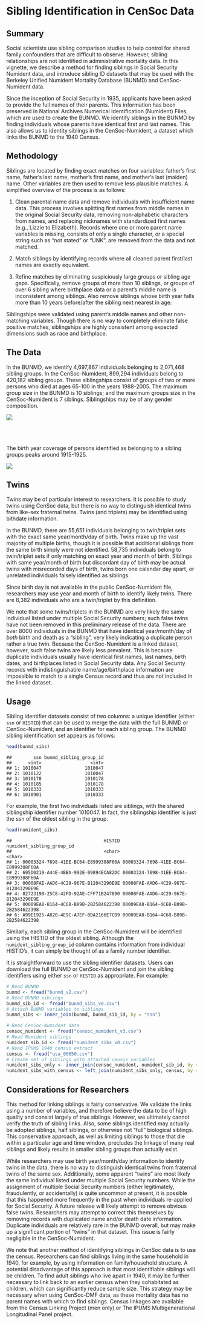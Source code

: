 Sibling Identification in CenSoc Data
================

## Summary

Social scientists use sibling comparison studies to help control for
shared family confounders that are difficult to observe. However,
sibling relationships are not identified in administrative mortality
data. In this vignette, we describe a method for finding siblings in
Social Security Numident data, and introduce sibling ID datasets that
may be used with the Berkeley Unified Numident Mortality Database
(BUNMD) and CenSoc-Numident data.

Since the inception of Social Security in 1935, applicants have been
asked to provide the full names of their parents. This information has
been preserved in National Archives Numerical Identification (Numident)
Files, which are used to create the BUNMD. We identify siblings in the
BUNMD by finding individuals whose parents have identical first and last
names. This also allows us to identity siblings in the CenSoc-Numident,
a dataset which links the BUNMD to the 1940 Census.

## Methodology

Siblings are located by finding exact matches on four variables:
father’s first name, father’s last name, mother’s first name, and
mother’s last (maiden) name. Other variables are then used to remove
less plausible matches. A simplified overview of the process is as
follows:

1.  Clean parental name data and remove individuals with insufficient
    name data. This process involves splitting first names from middle
    names in the original Social Security data, removing non-alphabetic
    characters from names, and replacing nicknames with standardized
    first names (e.g., Lizzie to Elizabeth). Records where one or more
    parent name variables is missing, consists of only a single
    character, or a special string such as “not stated” or “UNK”, are
    removed from the data and not matched.

2.  Match siblings by identifying records where all cleaned parent
    first/last names are exactly equivalent.

3.  Refine matches by eliminating suspiciously large groups or sibling
    age gaps. Specifically, remove groups of more than 10 siblings, or
    groups of over 6 sibling where birthplace data or a parent’s middle
    name is inconsistent among siblings. Also remove siblings whose
    birth year falls more than 10 years before/after the sibling next
    nearest in age.

Siblingships were validated using parent’s middle names and other
non-matching variables. Though there is no way to completely eliminate
false positive matches, siblingships are highly consistent among
expected dimensions such as race and birthplace.

## The Data

In the BUNMD, we identify 4,697,867 individuals belonging to 2,071,468
sibling groups. In the CenSoc-Numident, 899,294 individuals belong to
420,182 sibling groups. These siblingships consist of groups of two or
more persons who died at ages 65-100 in the years 1988-2005. The maximum
group size in the BUNMD is 10 siblings; and the maximum groups size in
the CenSoc-Numident is 7 siblings. Siblingships may be of any gender
composition.

![](bunmd_sibling_vignette_files/figure-gfm/plots-1.png)<!-- -->
<br><br><br><br>

The birth year coverage of persons identified as belonging to a sibling
groups peaks around 1915-1925.

![](bunmd_sibling_vignette_files/figure-gfm/unnamed-chunk-3-1.png)<!-- -->

## Twins

Twins may be of particular interest to researchers. It is possible to
study twins using CenSoc data, but there is no way to distinguish
identical twins from like-sex fraternal twins. Twins (and triplets) may
be identified using bithdate information.

In the BUNMD, there are 55,651 individuals belonging to twin/triplet
sets with the exact same year/month/day of birth. Twins make up the vast
majority of multiple births, though it is possible that additional
siblings from the same birth simply were not identified. 58,735
individuals belong to twin/triplet sets if only matching on exact year
and month of birth. Siblings with same year/month of birth but
discordant day of birth may be actual twins with misrecorded days of
birth, twins born one calendar day apart, or unrelated individuals
falsely identified as siblings.

Since birth day is not available in the public CenSoc-Numident file,
researchers may use year and month of birth to identify likely twins.
There are 8,382 individuals who are a twin/triplet by this definition.

We note that some twins/triplets in the BUNMD are very likely the same
individual listed under multiple Social Security numbers; such false
twins have not been removed in this preliminary release of the data.
There are over 8000 individuals in the BUNMD that have identical
year/month/day of *both* birth and death as a “sibling”, very likely
indicating a duplicate person rather a true twin. Because the
CenSoc-Numident is a linked dataset, however, such false twins are
likely less prevalent. This is because duplicate individuals usually
have identical first names, last names, birth dates, and birthplaces
listed in Social Security data. Any Social Security records with
indistinguishable name/age/birthplace information are impossible to
match to a single Census record and thus are not included in the linked
dataset.

## Usage

Sibling identifier datasets consist of two columns: a unique identifier
(either `ssn` or `HISTID`) that can be used to merge the data with the
full BUNMD or CenSoc-Numident, and an identifier for each sibling group.
The BUNMD sibling identification set appears as follows:

``` r
head(bunmd_sibs)
```

    ##        ssn bunmd_sibling_group_id
    ##      <int>                  <int>
    ## 1: 1010047                1010047
    ## 2: 1010122                1010047
    ## 3: 1010178                1010178
    ## 4: 1010185                1010178
    ## 5: 1010333                1010333
    ## 6: 1010901                1010333

For example, the first two individuals listed are siblings, with the
shared siblingship identifier number 1010047. In fact, the siblingship
identifier is just the ssn of the oldest sibling in the group.

``` r
head(numident_sibs)
```

    ##                                  HISTID            numident_sibling_group_id
    ##                                  <char>                               <char>
    ## 1: 00003324-7698-41EE-BC64-E8999308F60A 00003324-7698-41EE-BC64-E8999308F60A
    ## 2: 695D0219-A44E-4BBA-992E-09894ECA82DC 00003324-7698-41EE-BC64-E8999308F60A
    ## 3: 00008FAE-AAD6-4C29-967E-B12043290E9E 00008FAE-AAD6-4C29-967E-B12043290E9E
    ## 4: 82723198-25C8-42FD-92AE-CFF71B247890 00008FAE-AAD6-4C29-967E-B12043290E9E
    ## 5: 00009EA8-B164-4C68-B89B-2B2584622398 00009EA8-B164-4C68-B89B-2B2584622398
    ## 6: A99E1925-A820-4E9C-A7EF-0DA2166E7CD9 00009EA8-B164-4C68-B89B-2B2584622398

Similarly, each sibling group in the CenSoc-Numident will be identified
using the HISTID of the oldest sibling. Although the
`numident_sibling_group_id` column contains information from individual
HISTID’s, it can simply be thought of as a family number identifier.

It is straightforward to use the sibling identifier datasets. Users can
download the full BUNMD or CenSoc-Numident and join the sibling
identifiers using either `ssn` or `HISTID` as appropriate. For example:

``` r
# Read BUNMD 
bunmd <- fread("bunmd_v2.csv")
# Read BUNMD siblings
bunmd_sib_id <- fread("bunmd_sibs_v0.csv")
# Attach BUNMD variables to siblings
bunmd_sibs <- inner_join(bunmd, bunmd_sib_id, by = "ssn")
```

``` r
# Read CenSoc-Numident data
censoc_numident <- fread("censoc_numident_v3.csv")
# Read Numident siblings
numident_sib_id <- fread("numident_sibs_v0.csv")
# Read IPUMS 1940 census extract
census <- fread("usa_00050.csv")
# Create set of siblings with attached census variables
numident_sibs_only <- inner_join(censoc_numident, numident_sib_id, by = "HISTID")
numident_sibs_with_census <- left_join(numident_sibs_only, census, by = "HISTID")
```

## Considerations for Researchers

This method for linking siblings is fairly conservative. We validate the
links using a number of variables, and therefore believe the data to be
of high quality and consist largely of true siblings. However, we
ultimately cannot verify the truth of sibling links. Also, some siblings
identified may actually be adopted siblings, half siblings, or otherwise
not “full” biological siblings. This conservative approach, as well as
limiting siblings to those that die within a particular age and time
window, precludes the linkage of many real siblings and likely results
in smaller sibling groups than actually exist.

While researchers may use birth year/month/day information to identify
twins in the data, there is no way to distinguish identical twins from
fraternal twins of the same sex. Additionally, some apparent “twins” are
most likely the same individual listed under multiple Social Security
numbers. While the assignment of multiple Social Security numbers
(either legitimately, fraudulently, or accidentally) is quite uncommon
at present, it is possible that this happened more frequently in the
past when individuals re-applied for Social Security. A future release
will likely attempt to remove obvious false twins. Researchers may
attempt to correct this themselves by removing records with duplicated
name and/or death date information. Duplicate individuals are relatively
rare in the BUNMD overall, but may make up a significant portion of
“twins” in that dataset. This issue is fairly negligible in the
CenSoc-Numident.

We note that another method of identifying siblings in CenSoc data is to
use the census. Researchers can find siblings living in the same
household in 1940, for example, by using information on family/household
structure. A potential disadvantage of this approach is that most
identifiable siblings will be children. To find adult siblings who live
apart in 1940, it may be further necessary to link back to an earlier
census when they cohabitated as children, which can significantly reduce
sample size. This strategy may be necessary when using CenSoc-DMF data,
as these mortality data has no parent names with which to find siblings.
Census linkages are available from the Census Linking Project (men only)
or The IPUMS Multigenerational Longitudinal Panel project.
